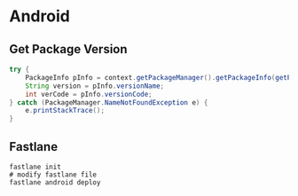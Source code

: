 # Android

## Get Package Version

```java
try {
    PackageInfo pInfo = context.getPackageManager().getPackageInfo(getPackageName(), 0);
    String version = pInfo.versionName;
    int verCode = pInfo.versionCode;
} catch (PackageManager.NameNotFoundException e) {
    e.printStackTrace();
}
```

## Fastlane

```shell
fastlane init
# modify fastlane file
fastlane android deploy
```